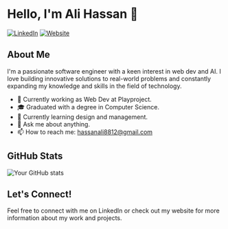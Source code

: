 # Hello, I'm Ali Hassan 👋

[![LinkedIn](https://img.shields.io/badge/LinkedIn-Connect-blue)](https://www.linkedin.com/in/alyhxn/)
[![Website](https://img.shields.io/badge/Website-Visit-yellowgreen)](https://alihxn.vercel.app/)

## About Me

I'm a passionate software engineer with a keen interest in web dev and AI. I love building innovative solutions to real-world problems and constantly expanding my knowledge and skills in the field of technology.

- 💼 Currently working as Web Dev at Playproject.
- 🎓 Graduated with a degree in Computer Science.
- 🌱 Currently learning design and management.
- 💬 Ask me about anything.
- 📫 How to reach me: hassanali8812@gmail.com


## GitHub Stats

![Your GitHub stats](https://github-readme-stats.vercel.app/api?username=alyhxn&show_icons=true&theme=radical)

## Let's Connect!

Feel free to connect with me on LinkedIn or check out my website for more information about my work and projects.

